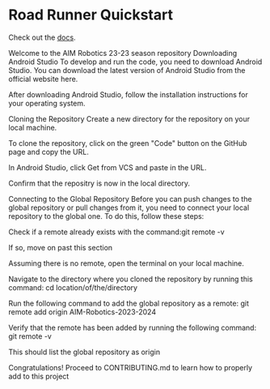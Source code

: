# Road Runner Quickstart

Check out the [docs](https://rr.brott.dev/docs/v1-0/tuning/).

Welcome to the AIM Robotics 23-23 season repository
Downloading Android Studio
To develop and run the code, you need to download Android Studio. You can download the latest version of Android Studio from the official website here.

After downloading Android Studio, follow the installation instructions for your operating system.

Cloning the Repository
Create a new directory for the repository on your local machine.

To clone the repository, click on the green "Code" button on the GitHub page and copy the URL.

In Android Studio, click Get from VCS and paste in the URL.

Confirm that the repositry is now in the local directory.

Connecting to the Global Repository
Before you can push changes to the global repository or pull changes from it, you need to connect your local repository to the global one. To do this, follow these steps:

Check if a remote already exists with the command:git remote -v

If so, move on past this section

Assuming there is no remote, open the terminal on your local machine.

Navigate to the directory where you cloned the repository by running this command: cd location/of/the/directory

Run the following command to add the global repository as a remote: git remote add origin AIM-Robotics-2023-2024

Verify that the remote has been added by running the following command: git remote -v

This should list the global repository as origin

Congratulations! Proceed to CONTRIBUTING.md to learn how to properly add to this project